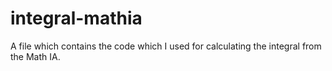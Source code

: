 # integral-mathia
A file which contains the code which I used for calculating the integral from the Math IA.

